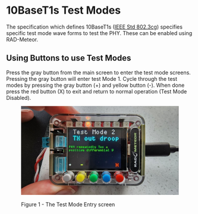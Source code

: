 # 10BaseT1s Test Modes

The specification which defines 10BaseT1s ([IEEE Std 802.3cg](https://standards.ieee.org/search/?q=802.3cg)) specifies specific test mode wave forms to test the PHY. These can be enabled using RAD-Meteor.

## Using Buttons to use Test Modes

Press the gray button from the main screen to enter the test mode screens. Pressing the gray  button will enter test Mode 1. Cycle through the test modes by pressing the gray button (+) and yellow button (-). When done press the red button (X) to exit and return to normal operation (Test Mode Disabled).

<figure><img src=".gitbook/assets/TestMode.jpg" alt=""><figcaption><p>Figure 1 - The Test Mode Entry screen</p></figcaption></figure>
